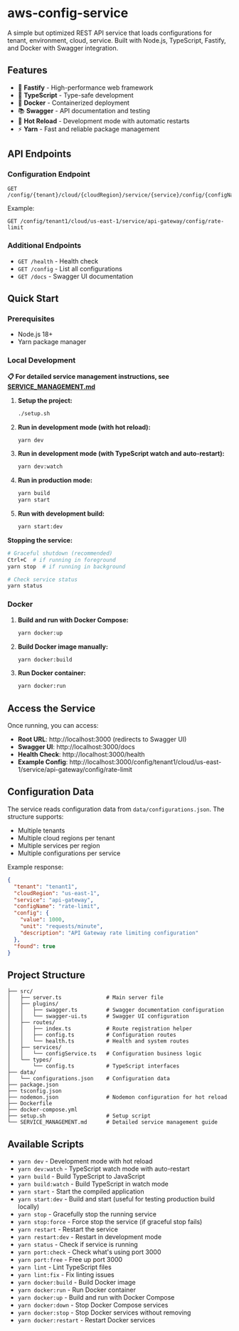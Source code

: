 # aws-config-service

A simple but optimized REST API service that loads configurations for tenant, environment, cloud, service. Built with Node.js, TypeScript, Fastify, and Docker with Swagger integration.

## Features

- 🚀 **Fastify** - High-performance web framework
- 📝 **TypeScript** - Type-safe development
- 🐳 **Docker** - Containerized deployment
- 📚 **Swagger** - API documentation and testing
- 🔄 **Hot Reload** - Development mode with automatic restarts
- ⚡ **Yarn** - Fast and reliable package management

## API Endpoints

### Configuration Endpoint
```
GET /config/{tenant}/cloud/{cloudRegion}/service/{service}/config/{configName}
```

Example:
```
GET /config/tenant1/cloud/us-east-1/service/api-gateway/config/rate-limit
```

### Additional Endpoints
- `GET /health` - Health check
- `GET /config` - List all configurations
- `GET /docs` - Swagger UI documentation

## Quick Start

### Prerequisites
- Node.js 18+
- Yarn package manager

### Local Development

**📋 For detailed service management instructions, see [SERVICE_MANAGEMENT.md](./SERVICE_MANAGEMENT.md)**

1. **Setup the project:**
   ```bash
   ./setup.sh
   ```

2. **Run in development mode (with hot reload):**
   ```bash
   yarn dev
   ```

3. **Run in development mode (with TypeScript watch and auto-restart):**
   ```bash
   yarn dev:watch
   ```

4. **Run in production mode:**
   ```bash
   yarn build
   yarn start
   ```

5. **Run with development build:**
   ```bash
   yarn start:dev
   ```

**Stopping the service:**
```bash
# Graceful shutdown (recommended)
Ctrl+C  # if running in foreground
yarn stop  # if running in background

# Check service status
yarn status
```

### Docker

1. **Build and run with Docker Compose:**
   ```bash
   yarn docker:up
   ```

2. **Build Docker image manually:**
   ```bash
   yarn docker:build
   ```

3. **Run Docker container:**
   ```bash
   yarn docker:run
   ```

## Access the Service

Once running, you can access:

- **Root URL**: http://localhost:3000 (redirects to Swagger UI)
- **Swagger UI**: http://localhost:3000/docs
- **Health Check**: http://localhost:3000/health
- **Example Config**: http://localhost:3000/config/tenant1/cloud/us-east-1/service/api-gateway/config/rate-limit

## Configuration Data

The service reads configuration data from `data/configurations.json`. The structure supports:

- Multiple tenants
- Multiple cloud regions per tenant
- Multiple services per region
- Multiple configurations per service

Example response:
```json
{
  "tenant": "tenant1",
  "cloudRegion": "us-east-1",
  "service": "api-gateway",
  "configName": "rate-limit",
  "config": {
    "value": 1000,
    "unit": "requests/minute",
    "description": "API Gateway rate limiting configuration"
  },
  "found": true
}
```

## Project Structure

```
├── src/
│   ├── server.ts              # Main server file
│   ├── plugins/
│   │   ├── swagger.ts         # Swagger documentation configuration
│   │   └── swagger-ui.ts      # Swagger UI configuration
│   ├── routes/
│   │   ├── index.ts           # Route registration helper
│   │   ├── config.ts          # Configuration routes
│   │   └── health.ts          # Health and system routes
│   ├── services/
│   │   └── configService.ts   # Configuration business logic
│   └── types/
│       └── config.ts          # TypeScript interfaces
├── data/
│   └── configurations.json    # Configuration data
├── package.json
├── tsconfig.json
├── nodemon.json               # Nodemon configuration for hot reload
├── Dockerfile
├── docker-compose.yml
├── setup.sh                   # Setup script
└── SERVICE_MANAGEMENT.md      # Detailed service management guide
```

## Available Scripts

- `yarn dev` - Development mode with hot reload
- `yarn dev:watch` - TypeScript watch mode with auto-restart
- `yarn build` - Build TypeScript to JavaScript
- `yarn build:watch` - Build TypeScript in watch mode
- `yarn start` - Start the compiled application
- `yarn start:dev` - Build and start (useful for testing production build locally)
- `yarn stop` - Gracefully stop the running service
- `yarn stop:force` - Force stop the service (if graceful stop fails)
- `yarn restart` - Restart the service
- `yarn restart:dev` - Restart in development mode
- `yarn status` - Check if service is running
- `yarn port:check` - Check what's using port 3000
- `yarn port:free` - Free up port 3000
- `yarn lint` - Lint TypeScript files
- `yarn lint:fix` - Fix linting issues
- `yarn docker:build` - Build Docker image
- `yarn docker:run` - Run Docker container
- `yarn docker:up` - Build and run with Docker Compose
- `yarn docker:down` - Stop Docker Compose services
- `yarn docker:stop` - Stop Docker services without removing
- `yarn docker:restart` - Restart Docker services 
